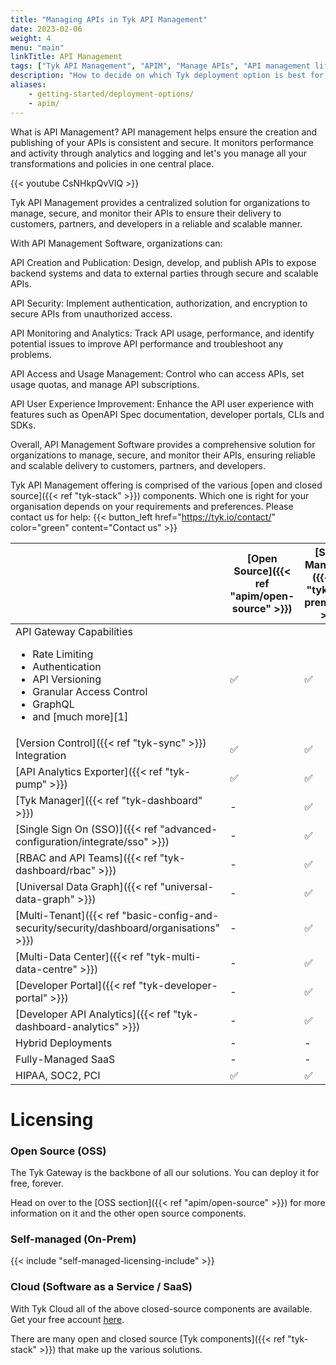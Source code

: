 ```yaml
---
title: "Managing APIs in Tyk API Management"
date: 2023-02-06
weight: 4
menu: "main"
linkTitle: API Management
tags: ["Tyk API Management", "APIM", "Manage APIs", "API management lifecycle", "Licencing", "Open Source", "Self-Managed", "Tyk Cloud", "API Gateway"]
description: "How to decide on which Tyk deployment option is best for you"
aliases:
    - getting-started/deployment-options/
    - apim/
---
```


What is API Management? API management helps ensure the creation and publishing of your APIs is consistent and secure. It monitors performance and activity through analytics and logging and let's you manage all your transformations and policies in one central place.

{{< youtube CsNHkpQvVlQ >}}

Tyk API Management provides a centralized solution for organizations to manage, secure, and monitor their APIs to ensure their delivery to customers, partners, and developers in a reliable and scalable manner.

With API Management Software, organizations can:

API Creation and Publication: Design, develop, and publish APIs to expose backend systems and data to external parties through secure and scalable APIs.

API Security: Implement authentication, authorization, and encryption to secure APIs from unauthorized access.

API Monitoring and Analytics: Track API usage, performance, and identify potential issues to improve API performance and troubleshoot any problems.

API Access and Usage Management: Control who can access APIs, set usage quotas, and manage API subscriptions.

API User Experience Improvement: Enhance the API user experience with features such as OpenAPI Spec documentation, developer portals, CLIs and SDKs.

Overall, API Management Software provides a comprehensive solution for organizations to manage, secure, and monitor their APIs, ensuring reliable and scalable delivery to customers, partners, and developers.


Tyk API Management offering is comprised of the various [open and closed source]({{< ref "tyk-stack" >}}) components. Which one is right for your organisation depends on your requirements and preferences.  Please contact us for help:
{{< button_left href="https://tyk.io/contact/" color="green" content="Contact us" >}}


|                          | [Open Source]({{< ref "apim/open-source" >}})  |   [Self-Managed]({{< ref "tyk-on-premises" >}}) | [Cloud](https://account.cloud-ara.tyk.io/signup)
|--------------------------|--------------------|--------------------------|---------
| API Gateway Capabilities <br> <ul><li>Rate Limiting</li><li>Authentication</li> <li>API Versioning</li><li>Granular Access Control</li><li>GraphQL</li>  <li>and [much more][1]</li></ul> | ✅   |✅	 |✅      
| [Version Control]({{< ref "tyk-sync" >}}) Integration | ✅		  |✅	              |✅
| [API Analytics Exporter]({{< ref "tyk-pump" >}})| ✅		      |✅	              |✅
| [Tyk Manager]({{< ref "tyk-dashboard" >}}) | -	          |✅	              |✅ 
| [Single Sign On (SSO)]({{< ref "advanced-configuration/integrate/sso" >}})   | -	 |✅	        |✅
| [RBAC and API Teams]({{< ref "tyk-dashboard/rbac" >}})   | -	          |✅	              |✅	      
| [Universal Data Graph]({{< ref "universal-data-graph" >}})  | -	          |✅	        |✅
| [Multi-Tenant]({{< ref "basic-config-and-security/security/dashboard/organisations" >}}) | - |✅  |✅
| [Multi-Data Center]({{< ref "tyk-multi-data-centre" >}})   | -	          |✅	 |✅
| [Developer Portal]({{< ref "tyk-developer-portal" >}})    | -		      |✅	  |✅
| [Developer API Analytics]({{< ref "tyk-dashboard-analytics" >}})  | -		      |✅	  |✅
| Hybrid Deployments                       | -		      |-	    |✅
| Fully-Managed SaaS       | -		      |-	              |✅
| HIPAA, SOC2, PCI          | ✅		      |✅	              | -

# Licensing
### Open Source (OSS)
The Tyk Gateway is the backbone of all our solutions. You can deploy it for free, forever.

Head on over to the [OSS section]({{< ref "apim/open-source" >}}) for more information on it and the other open source components.
### Self-managed (On-Prem)

{{< include "self-managed-licensing-include" >}}


### Cloud (Software as a Service / SaaS)
With Tyk Cloud all of the above closed-source components are available. Get your free account [here](https://account.cloud-ara.tyk.io/signup).


There are many open and closed source [Tyk components]({{< ref "tyk-stack" >}}) that make up the various solutions.
